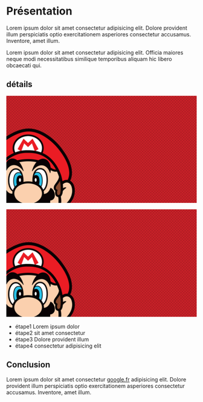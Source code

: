 # Présentation

Lorem ipsum dolor sit amet consectetur adipisicing elit. Dolore provident illum perspiciatis optio exercitationem asperiores consectetur accusamus. Inventore, amet illum.

Lorem ipsum dolor sit amet consectetur adipisicing elit. Officia maiores neque modi necessitatibus similique temporibus aliquam hic libero obcaecati qui.

## détails

![](mario.jpg)

![](mario.jpg)

- étape1 Lorem ipsum dolor
- étape2 sit amet consectetur
- étape3 Dolore provident illum
- étape4 consectetur adipisicing elit

## Conclusion

Lorem ipsum dolor sit amet consectetur [google.fr](https://google.fr) adipisicing elit. Dolore provident illum perspiciatis optio exercitationem asperiores consectetur accusamus. Inventore, amet illum.